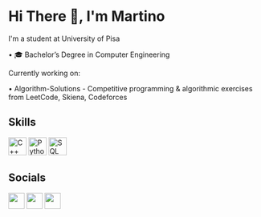 # Hi There 👋, I'm Martino

I'm a student at University of Pisa

• 🎓 Bachelor’s Degree in Computer Engineering

Currently working on:

• Algorithm-Solutions - Competitive programming & algorithmic exercises from LeetCode, Skiena, Codeforces

## Skills

<a href="https://docs.microsoft.com/en-us/cpp/?view=msvc-170" rel="nofollow"><img src="https://upload.wikimedia.org/wikipedia/commons/1/18/ISO_C%2B%2B_Logo.svg" width="36" height="36" alt="C++" style="max-width: 100%; height: auto; max-height: 36px;"></a>
<a href="https://www.python.org/" rel="nofollow"><img src="https://raw.githubusercontent.com/danielcranney/readme-generator/main/public/icons/skills/python-colored.svg" width="36" height="36" alt="Python" style="max-width: 100%; height: auto; max-height: 36px;"></a>
<a href="https://www.mysql.com/" rel="nofollow"><img src="https://toppng.com/uploads/preview/mysql-logo-png-image-11660514413jvwkcjh4av.png" width="36" height="36" alt="SQL" style="max-width: 100%; height: auto; max-height: 36px;"></a>


## Socials

<a href="https://www.github.com/martinolai"><img src="https://raw.githubusercontent.com/danielcranney/readme-generator/main/public/icons/socials/github.svg" width="32" height="32" style="max-width: 100%; height: auto; max-height: 32px;"></a>
<a href="https://www.linkedin.com/in/martino-lai/" rel="nofollow"><img src="https://raw.githubusercontent.com/danielcranney/readme-generator/main/public/icons/socials/linkedin.svg" width="32" height="32" style="max-width: 100%; height: auto; max-height: 32px;"></a>
<a href="https://telegram.me/SmartMarty" rel="nofollow"><img src="https://upload.wikimedia.org/wikipedia/commons/thumb/8/82/Telegram_logo.svg/1024px-Telegram_logo.svg.png"  width="32" height="32" style="max-width: 100%; height: auto; max-height: 32px;"></a> 

